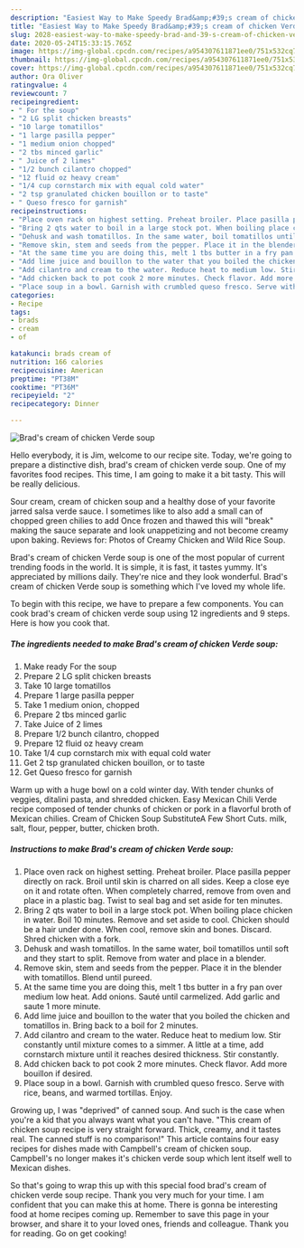 ```yaml
---
description: "Easiest Way to Make Speedy Brad&amp;#39;s cream of chicken Verde soup"
title: "Easiest Way to Make Speedy Brad&amp;#39;s cream of chicken Verde soup"
slug: 2028-easiest-way-to-make-speedy-brad-and-39-s-cream-of-chicken-verde-soup
date: 2020-05-24T15:33:15.765Z
image: https://img-global.cpcdn.com/recipes/a954307611871ee0/751x532cq70/brads-cream-of-chicken-verde-soup-recipe-main-photo.jpg
thumbnail: https://img-global.cpcdn.com/recipes/a954307611871ee0/751x532cq70/brads-cream-of-chicken-verde-soup-recipe-main-photo.jpg
cover: https://img-global.cpcdn.com/recipes/a954307611871ee0/751x532cq70/brads-cream-of-chicken-verde-soup-recipe-main-photo.jpg
author: Ora Oliver
ratingvalue: 4
reviewcount: 7
recipeingredient:
- " For the soup"
- "2 LG split chicken breasts"
- "10 large tomatillos"
- "1 large pasilla pepper"
- "1 medium onion chopped"
- "2 tbs minced garlic"
- " Juice of 2 limes"
- "1/2 bunch cilantro chopped"
- "12 fluid oz heavy cream"
- "1/4 cup cornstarch mix with equal cold water"
- "2 tsp granulated chicken bouillon or to taste"
- " Queso fresco for garnish"
recipeinstructions:
- "Place oven rack on highest setting. Preheat broiler. Place pasilla pepper directly on rack. Broil until skin is charred on all sides. Keep a close eye on it and rotate often. When completely charred, remove from oven and place in a plastic bag. Twist to seal bag and set aside for ten minutes."
- "Bring 2 qts water to boil in a large stock pot. When boiling place chicken in water. Boil 10 minutes. Remove and set aside to cool. Chicken should be a hair under done. When cool, remove skin and bones. Discard. Shred chicken with a fork."
- "Dehusk and wash tomatillos. In the same water, boil tomatillos until soft and they start to split. Remove from water and place in a blender."
- "Remove skin, stem and seeds from the pepper. Place it in the blender with tomatillos. Blend until pureed."
- "At the same time you are doing this, melt 1 tbs butter in a fry pan over medium low heat. Add onions. Sauté until carmelized. Add garlic and saute 1 more minute."
- "Add lime juice and bouillon to the water that you boiled the chicken and tomatillos in. Bring back to a boil for 2 minutes."
- "Add cilantro and cream to the water. Reduce heat to medium low. Stir constantly until mixture comes to a simmer. A little at a time, add cornstarch mixture until it reaches desired thickness. Stir constantly."
- "Add chicken back to pot cook 2 more minutes. Check flavor. Add more bouillon if desired."
- "Place soup in a bowl. Garnish with crumbled queso fresco. Serve with rice, beans, and warmed tortillas. Enjoy."
categories:
- Recipe
tags:
- brads
- cream
- of

katakunci: brads cream of 
nutrition: 166 calories
recipecuisine: American
preptime: "PT38M"
cooktime: "PT36M"
recipeyield: "2"
recipecategory: Dinner

---
```



![Brad&#39;s cream of chicken Verde soup](https://img-global.cpcdn.com/recipes/a954307611871ee0/751x532cq70/brads-cream-of-chicken-verde-soup-recipe-main-photo.jpg)

Hello everybody, it is Jim, welcome to our recipe site. Today, we're going to prepare a distinctive dish, brad&#39;s cream of chicken verde soup. One of my favorites food recipes. This time, I am going to make it a bit tasty. This will be really delicious.

Sour cream, cream of chicken soup and a healthy dose of your favorite jarred salsa verde sauce. I sometimes like to also add a small can of chopped green chilies to add Once frozen and thawed this will &#34;break&#34; making the sauce separate and look unappetizing and not become creamy upon baking. Reviews for: Photos of Creamy Chicken and Wild Rice Soup.

Brad&#39;s cream of chicken Verde soup is one of the most popular of current trending foods in the world. It is simple, it is fast, it tastes yummy. It's appreciated by millions daily. They're nice and they look wonderful. Brad&#39;s cream of chicken Verde soup is something which I've loved my whole life.


To begin with this recipe, we have to prepare a few components. You can cook brad&#39;s cream of chicken verde soup using 12 ingredients and 9 steps. Here is how you cook that.

<!--inarticleads1-->

##### The ingredients needed to make Brad&#39;s cream of chicken Verde soup:

1. Make ready  For the soup
1. Prepare 2 LG split chicken breasts
1. Take 10 large tomatillos
1. Prepare 1 large pasilla pepper
1. Take 1 medium onion, chopped
1. Prepare 2 tbs minced garlic
1. Take  Juice of 2 limes
1. Prepare 1/2 bunch cilantro, chopped
1. Prepare 12 fluid oz heavy cream
1. Take 1/4 cup cornstarch mix with equal cold water
1. Get 2 tsp granulated chicken bouillon, or to taste
1. Get  Queso fresco for garnish


Warm up with a huge bowl on a cold winter day. With tender chunks of veggies, ditalini pasta, and shredded chicken. Easy Mexican Chili Verde recipe composed of tender chunks of chicken or pork in a flavorful broth of Mexican chilies. Cream of Chicken Soup SubstituteA Few Short Cuts. milk, salt, flour, pepper, butter, chicken broth. 

<!--inarticleads2-->

##### Instructions to make Brad&#39;s cream of chicken Verde soup:

1. Place oven rack on highest setting. Preheat broiler. Place pasilla pepper directly on rack. Broil until skin is charred on all sides. Keep a close eye on it and rotate often. When completely charred, remove from oven and place in a plastic bag. Twist to seal bag and set aside for ten minutes.
1. Bring 2 qts water to boil in a large stock pot. When boiling place chicken in water. Boil 10 minutes. Remove and set aside to cool. Chicken should be a hair under done. When cool, remove skin and bones. Discard. Shred chicken with a fork.
1. Dehusk and wash tomatillos. In the same water, boil tomatillos until soft and they start to split. Remove from water and place in a blender.
1. Remove skin, stem and seeds from the pepper. Place it in the blender with tomatillos. Blend until pureed.
1. At the same time you are doing this, melt 1 tbs butter in a fry pan over medium low heat. Add onions. Sauté until carmelized. Add garlic and saute 1 more minute.
1. Add lime juice and bouillon to the water that you boiled the chicken and tomatillos in. Bring back to a boil for 2 minutes.
1. Add cilantro and cream to the water. Reduce heat to medium low. Stir constantly until mixture comes to a simmer. A little at a time, add cornstarch mixture until it reaches desired thickness. Stir constantly.
1. Add chicken back to pot cook 2 more minutes. Check flavor. Add more bouillon if desired.
1. Place soup in a bowl. Garnish with crumbled queso fresco. Serve with rice, beans, and warmed tortillas. Enjoy.


Growing up, I was &#34;deprived&#34; of canned soup. And such is the case when you&#39;re a kid that you always want what you can&#39;t have. &#34;This cream of chicken soup recipe is very straight forward. Thick, creamy, and it tastes real. The canned stuff is no comparison!&#34; This article contains four easy recipes for dishes made with Campbell&#39;s cream of chicken soup. Campbell&#39;s no longer makes it&#39;s chicken verde soup which lent itself well to Mexican dishes. 

So that's going to wrap this up with this special food brad&#39;s cream of chicken verde soup recipe. Thank you very much for your time. I am confident that you can make this at home. There is gonna be interesting food at home recipes coming up. Remember to save this page in your browser, and share it to your loved ones, friends and colleague. Thank you for reading. Go on get cooking!
